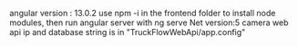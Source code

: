 angular version : 13.0.2
use npm -i in the frontend folder to install node modules, then run angular server with ng serve
Net version:5
camera web api ip and database string is in "TruckFlowWebApi/app.config"
